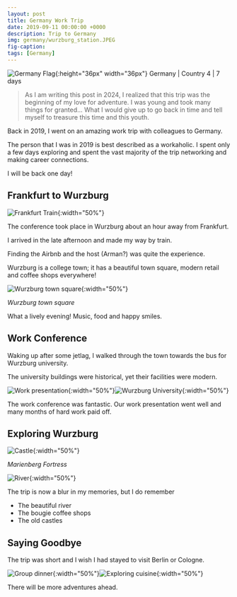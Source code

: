 ```yaml
---
layout: post
title: Germany Work Trip
date: 2019-09-11 00:00:00 +0000
description: Trip to Germany
img: germany/wurzburg_station.JPEG
fig-caption:
tags: [Germany]
---
```


![Germany Flag]({{site.baseurl}}/assets/img/flags/4x3/de.svg){:height="36px" width="36px"} Germany \| Country 4 \| 7 days

>As I am writing this post in 2024, I realized that this trip was the beginning of my love for adventure. I was young and took many things for granted... What I would give up to go back in time and tell myself to treasure this time and this youth. 

Back in 2019, I went on an amazing work trip with colleagues to Germany. 

The person that I was in 2019 is best described as a workaholic. I spent only a few days exploring and spent the vast majority of the trip networking and making career connections. 

I will be back one day!  

## Frankfurt to Wurzburg

![Frankfurt Train]({{site.baseurl}}/assets/img/germany/frankfurt_train.JPEG){:width="50%"}

The conference took place in Wurzburg about an hour away from Frankfurt. 

I arrived in the late afternoon and made my way by train. 

Finding the Airbnb and the host (Arman?) was quite the experience. 

Wurzburg is a college town; it has a beautiful town square, modern retail and coffee shops everywhere! 

![Wurzburg town square]({{site.baseurl}}/assets/img/germany/town_square.JPEG){:width="50%"}

*Wurzburg town square* 

What a lively evening! Music, food and happy smiles.

## Work Conference

Waking up after some jetlag, I walked through the town towards the bus for Wurzburg university. 

The university buildings were historical, yet their facilities were modern.

![Work presentation]({{site.baseurl}}/assets/img/germany/work_presentation.JPEG){:width="50%"}![Wurzburg University]({{site.baseurl}}/assets/img/germany/wurzburg_uni.JPEG){:width="50%"}

The work conference was fantastic. Our work presentation went well and many months of hard work paid off. 

## Exploring Wurzburg

![Castle]({{site.baseurl}}/assets/img/germany/castle.JPEG){:width="50%"}

*Marienberg Fortress* 

![River]({{site.baseurl}}/assets/img/germany/river.JPEG){:width="50%"}

The trip is now a blur in my memories, but I do remember
* The beautiful river
* The bougie coffee shops
* The old castles 

## Saying Goodbye

The trip was short and I wish I had stayed to visit Berlin or Cologne. 

![Group dinner]({{site.baseurl}}/assets/img/germany/group_dinner.JPEG){:width="50%"}![Exploring cuisine]({{site.baseurl}}/assets/img/germany/dinner.JPEG){:width="50%"}

There will be more adventures ahead.
